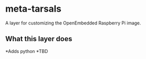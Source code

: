 meta-tarsals
============

A layer for customizing the OpenEmbedded Raspberry Pi image.

What this layer does
--------------------

*Adds python
*TBD
